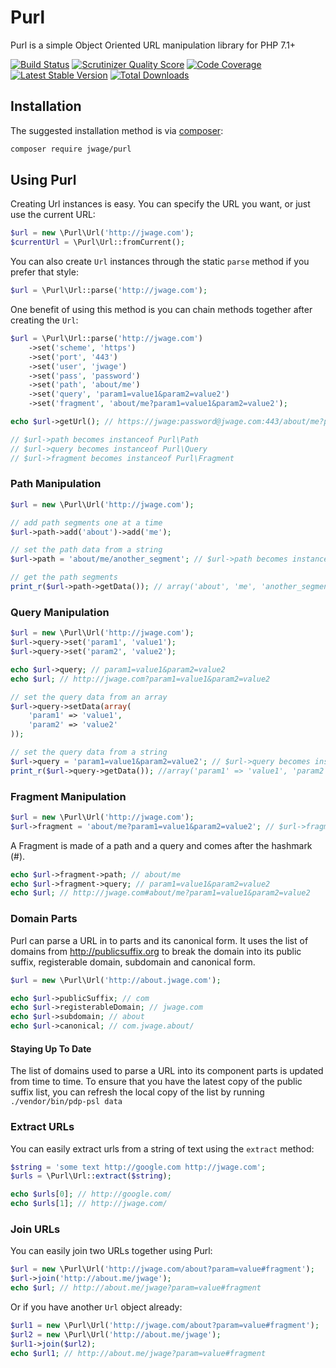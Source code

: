 Purl
====

Purl is a simple Object Oriented URL manipulation library for PHP 7.1+

[![Build Status](https://secure.travis-ci.org/jwage/purl.png?branch=master)](http://travis-ci.org/jwage/purl)
[![Scrutinizer Quality Score](https://scrutinizer-ci.com/g/jwage/purl/badges/quality-score.png?s=7e0e1d4b5d7f6be61a3cd804dba556a0e4d1141d)](https://scrutinizer-ci.com/g/jwage/purl/)
[![Code Coverage](https://scrutinizer-ci.com/g/jwage/purl/badges/coverage.png?s=a02332bc4d6a32df3171f2ba714e4583a70c0154)](https://scrutinizer-ci.com/g/jwage/purl/)
[![Latest Stable Version](https://poser.pugx.org/jwage/purl/v/stable.png)](https://packagist.org/packages/jwage/purl)
[![Total Downloads](https://poser.pugx.org/jwage/purl/downloads.png)](https://packagist.org/packages/jwage/purl)

## Installation

The suggested installation method is via [composer](https://getcomposer.org/):

```sh
composer require jwage/purl
```

Using Purl
----------

Creating Url instances is easy.  You can specify the URL you want, or just use the current URL:

```php
$url = new \Purl\Url('http://jwage.com');
$currentUrl = \Purl\Url::fromCurrent();
```

You can also create `Url` instances through the static `parse` method if you prefer that style:

```php
$url = \Purl\Url::parse('http://jwage.com');
```

One benefit of using this method is you can chain methods together after creating the `Url`:

```php
$url = \Purl\Url::parse('http://jwage.com')
    ->set('scheme', 'https')
    ->set('port', '443')
    ->set('user', 'jwage')
    ->set('pass', 'password')
    ->set('path', 'about/me')
    ->set('query', 'param1=value1&param2=value2')
    ->set('fragment', 'about/me?param1=value1&param2=value2');

echo $url->getUrl(); // https://jwage:password@jwage.com:443/about/me?param1=value1&param2=value2#about/me?param1=value1&param2=value2

// $url->path becomes instanceof Purl\Path
// $url->query becomes instanceof Purl\Query
// $url->fragment becomes instanceof Purl\Fragment
```

### Path Manipulation

```php
$url = new \Purl\Url('http://jwage.com');

// add path segments one at a time
$url->path->add('about')->add('me');

// set the path data from a string
$url->path = 'about/me/another_segment'; // $url->path becomes instanceof Purl\Path

// get the path segments
print_r($url->path->getData()); // array('about', 'me', 'another_segment')
```

### Query Manipulation

```php
$url = new \Purl\Url('http://jwage.com');
$url->query->set('param1', 'value1');
$url->query->set('param2', 'value2');

echo $url->query; // param1=value1&param2=value2
echo $url; // http://jwage.com?param1=value1&param2=value2

// set the query data from an array
$url->query->setData(array(
    'param1' => 'value1',
    'param2' => 'value2'
));

// set the query data from a string
$url->query = 'param1=value1&param2=value2'; // $url->query becomes instanceof Purl\Query
print_r($url->query->getData()); //array('param1' => 'value1', 'param2' => 'value2')
```

### Fragment Manipulation

```php
$url = new \Purl\Url('http://jwage.com');
$url->fragment = 'about/me?param1=value1&param2=value2'; // $url->fragment becomes instanceof Purl\Fragment
```

A Fragment is made of a path and a query and comes after the hashmark (#).

```php
echo $url->fragment->path; // about/me
echo $url->fragment->query; // param1=value1&param2=value2
echo $url; // http://jwage.com#about/me?param1=value1&param2=value2
```

### Domain Parts

Purl can parse a URL in to parts and its canonical form. It uses the list of domains from http://publicsuffix.org to break the domain into its public suffix, registerable domain, subdomain and canonical form.

```php
$url = new \Purl\Url('http://about.jwage.com');

echo $url->publicSuffix; // com
echo $url->registerableDomain; // jwage.com
echo $url->subdomain; // about
echo $url->canonical; // com.jwage.about/
```

#### Staying Up To Date

The list of domains used to parse a URL into its component parts is updated from time to time.
To ensure that you have the latest copy of the public suffix list, you can refresh
the local copy of the list by running `./vendor/bin/pdp-psl data`

### Extract URLs

You can easily extract urls from a string of text using the `extract` method:

```php
$string = 'some text http://google.com http://jwage.com';
$urls = \Purl\Url::extract($string);

echo $urls[0]; // http://google.com/
echo $urls[1]; // http://jwage.com/
```

### Join URLs

You can easily join two URLs together using Purl:

```php
$url = new \Purl\Url('http://jwage.com/about?param=value#fragment');
$url->join('http://about.me/jwage');
echo $url; // http://about.me/jwage?param=value#fragment
```

Or if you have another `Url` object already:

```php
$url1 = new \Purl\Url('http://jwage.com/about?param=value#fragment');
$url2 = new \Purl\Url('http://about.me/jwage');
$url1->join($url2);
echo $url1; // http://about.me/jwage?param=value#fragment
```
